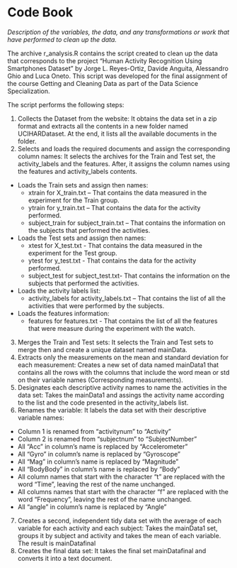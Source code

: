 # Code Book

*Description of the variables, the data, and any transformations or work that have performed to clean up the data.*

The archive r_analysis.R contains the script created to clean up the data that corresponds to the project “Human Activity Recognition Using Smartphones Dataset” by Jorge L. Reyes-Ortiz, Davide Anguita, Alessandro Ghio and Luca Oneto. This script was developed for the final assignment of the course Getting and Cleaning Data as part of the Data Science Specialization.

The script performs the following steps:
1.	Collects the Dataset from the website: It obtains the data set in a zip format and extracts all the contents in a new folder named UCIHARDataset. At the end, it lists all the available documents in the folder. 
2.	Selects and loads the required documents and assign the corresponding column names: 
It selects the archives for the Train and Test set, the activity_labels and the features. After, it assigns the column names using the features and activity_labels contents.
* Loads the Train sets and assign then names: 
  * xtrain for X_train.txt – That contains the data measured in the experiment for the Train group.
  * ytrain for y_train.txt – That contains the data for the activity performed.
  * subject_train for subject_train.txt – That contains the information on the subjects that performed the activities.
* Loads the Test sets and assign then names:
  * xtest for X_test.txt - That contains the data measured in the experiment for the Test group.
  * ytest for y_test.txt - That contains the data for the activity performed.
  * subject_test for subject_test.txt- That contains the information on the subjects that performed the activities.
* Loads the activity labels list:
  * activity_labels for activity_labels.txt – That contains the list of all the activities that were performed by the subjects.
* Loads the features information:
  * features for features.txt - That contains the list of all the features that were measure during the experiment with the watch.
3.	Merges the Train and Test sets: It selects the Train and Test sets to merge then and create a unique dataset named mainData.
4.	Extracts only the measurements on the mean and standard deviation for each measurement: Creates a new set of data named mainData1 that contains all the rows with the columns that include the word mean or std on their variable names (Corresponding measurements).
5.	Designates each descriptive activity names to name the activities in the data set: Takes the mainData1 and assings the activity name according to the list and the code presented in the activity_labels list.
6.	Renames the variable: It labels the data set with their descriptive variable names:
* Column 1 is renamed from “activitynum” to “Activity”
* Column 2 is renamed from “subjectnum” to “SubjectNumber”
* All “Acc” in column’s name is replaced by “Accelerometer”
* All “Gyro” in column’s name is replaced by “Gyroscope”
* All “Mag” in column’s name is replaced by “Magnitude”
* All “BodyBody” in column’s name is replaced by “Body”
* All column names that start with the character “t” are replaced with the word “Time”, leaving the rest of the name unchanged.
* All columns names that start with the character “f” are replaced with the word “Frequency”, leaving the rest of the name unchanged.
* All “angle” in column’s name is replaced by “Angle”
7.	Creates a second, independent tidy data set with the average of each variable for each activity and each subject: Takes the mainData1 set, groups it by subject and activity and takes the mean of each variable. The result is mainDatafinal
8.	Creates the final data set: It takes the final set mainDatafinal and converts it into a text document.
